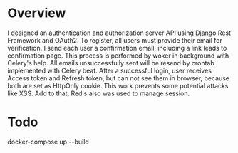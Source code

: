 # Overview
I designed an authentication and authorization server API using Django Rest Framework and OAuth2. 
To register, all users must provide their email for verification. I send each user a confirmation email, including a link leads to confirmation page. This process is performed by woker in background with Celery's help. All emails unsuccessfully sent will be resend by crontab implemented with Celery beat.
After a successful login, user receives Access token and Refresh token, but can not see them in browser, because both are set as HttpOnly cookie. This work prevents some potential attacks like XSS.
Add to that, Redis also was used to manage session.
# Todo
docker-compose up --build
